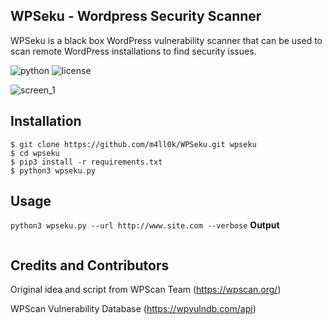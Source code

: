 ## WPSeku - Wordpress Security Scanner
WPSeku is a black box WordPress vulnerability scanner that can be used to scan remote WordPress installations to find security issues.

![python](https://img.shields.io/badge/python-3.x-green.svg) ![license](https://img.shields.io/badge/License-GPLv3-brightgreen.svg)

![screen_1](https://raw.githubusercontent.com/m4ll0k/WPSeku/master/screen/main.png)

## Installation
```
$ git clone https://github.com/m4ll0k/WPSeku.git wpseku
$ cd wpseku
$ pip3 install -r requirements.txt
$ python3 wpseku.py
```
## Usage
`python3 wpseku.py --url http://www.site.com --verbose`
__Output__
```
```

## Credits and Contributors
Original idea and script from WPScan Team (https://wpscan.org/)

WPScan Vulnerability Database (https://wpvulndb.com/api)
